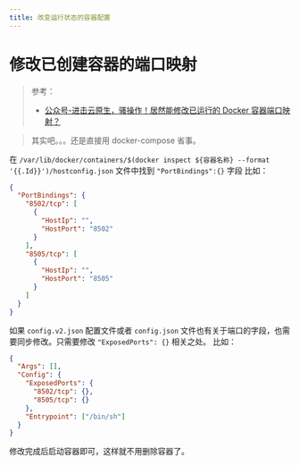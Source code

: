 ```yaml
---
title: 改变运行状态的容器配置
---
```


# 修改已创建容器的端口映射

> 参考：
> 
> - [公众号-进击云原生，骚操作！居然能修改已运行的 Docker 容器端口映射？](https://mp.weixin.qq.com/s/SUzGObH1XtIJisZCb8OWqw)

> 其实吧。。。还是直接用 docker-compose 省事。

在 `/var/lib/docker/containers/$(docker inspect ${容器名称} --format '{{.Id}}')/hostconfig.json` 文件中找到 `"PortBindings":{}` 字段
比如：

```json
{
  "PortBindings": {
    "8502/tcp": [
      {
        "HostIp": "",
        "HostPort": "8502"
      }
    ],
    "8505/tcp": [
      {
        "HostIp": "",
        "HostPort": "8505"
      }
    ]
  }
}
```

如果 `config.v2.json` 配置文件或者 `config.json` 文件也有关于端口的字段，也需要同步修改。只需要修改 `"ExposedPorts": {}` 相关之处。
比如：

```json
{
  "Args": [],
  "Config": {
    "ExposedPorts": {
      "8502/tcp": {},
      "8505/tcp": {}
    },
    "Entrypoint": ["/bin/sh"]
  }
}
```

修改完成后启动容器即可，这样就不用删除容器了。
